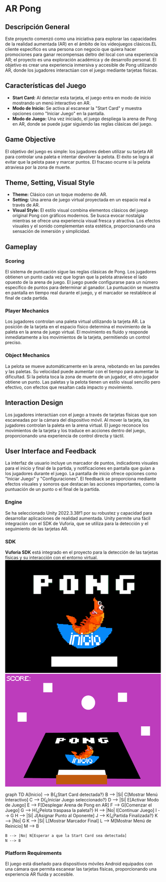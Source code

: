# AR Pong

## Descripción General
Este proyecto comenzó como una iniciativa para explorar las capacidades de la realidad aumentada (AR) en el ámbito de los videojuegos clásicos.EL cliente especifico es una persona con negocio que quiera hacer promociones para ganar recompensas deltro del local con una experiencia AR; el proyecto es una exploración académica y de desarrollo personal. El objetivo es crear una experiencia inmersiva y accesible de Pong utilizando AR, donde los jugadores interactúan con el juego mediante tarjetas físicas.

## Características del Juego
- **Start Card:** Al detectar esta tarjeta, el juego entra en modo de inicio mostrando un menú interactivo en AR.
- **Modo de Inicio:** Se activa al escanear la "Start Card" y muestra opciones como "Iniciar Juego" en la pantalla.
- **Modo de Juego:** Una vez iniciado, el juego despliega la arena de Pong en AR, donde se puede jugar siguiendo las reglas clásicas del juego.

## Game Objective
El objetivo del juego es simple: los jugadores deben utilizar su tarjeta AR para controlar una paleta e intentar devolver la pelota. El éxito se logra al evitar que la pelota pase y marcar puntos. El fracaso ocurre si la pelota atraviesa por la zona de muerte.

## Theme, Setting, Visual Style
- **Theme:** Clásico con un toque moderno de AR.
- **Setting:** Una arena de juego virtual proyectada en un espacio real a través de AR.
- **Visual Style:** El estilo visual combina elementos clásicos del juego original Pong con gráficos modernos. Se busca evocar nostalgia mientras se ofrece una experiencia visual fresca y atractiva. Los efectos visuales y el sonido complementan esta estética, proporcionando una sensación de inmersión y simplicidad.

## Gameplay

### Scoring
El sistema de puntuación sigue las reglas clásicas de Pong. Los jugadores obtienen un punto cada vez que logran que la pelota atraviese el lado opuesto de la arena de juego. El juego puede configurarse para un número específico de puntos para determinar al ganador. La puntuación se muestra en pantalla en tiempo real durante el juego, y el marcador se restablece al final de cada partida.

### Player Mechanics
Los jugadores controlan una paleta virtual utilizando la tarjeta AR. La posición de la tarjeta en el espacio físico determina el movimiento de la paleta en la arena de juego virtual. El movimiento es fluido y responde inmediatamente a los movimientos de la tarjeta, permitiendo un control preciso.

### Object Mechanics
La pelota se mueve automáticamente en la arena, rebotando en las paredes y las paletas. Su velocidad puede aumentar con el tiempo para aumentar la dificultad. Si la pelota toca la zona de muerte de un jugador, el otro jugador obtiene un punto. Las paletas y la pelota tienen un estilo visual sencillo pero efectivo, con efectos que resaltan cada impacto y movimiento.

## Interaction Design
Los jugadores interactúan con el juego a través de tarjetas físicas que son escaneadas por la cámara del dispositivo móvil. Al mover la tarjeta, los jugadores controlan la paleta en la arena virtual. El juego reconoce los movimientos de la tarjeta y los traduce en acciones dentro del juego, proporcionando una experiencia de control directa y táctil.

## User Interface and Feedback
La interfaz de usuario incluye un marcador de puntos, indicadores visuales para el inicio y final de la partida, y notificaciones en pantalla que guían a los jugadores durante el juego. La pantalla de inicio ofrece opciones como "Iniciar Juego" y "Configuraciones". El feedback se proporciona mediante efectos visuales y sonoros que destacan las acciones importantes, como la puntuación de un punto o el final de la partida.

### Engine
Se ha seleccionado Unity 2022.3.38f1 por su robustez y capacidad para desarrollar aplicaciones de realidad aumentada. Unity permite una fácil integración con el SDK de Vuforia, que se utiliza para la detección y el seguimiento de las tarjetas AR.

### SDK
**Vuforia SDK** está integrado en el proyecto para la detección de las tarjetas físicas y su interacción con el entorno virtual.
![Texto alternativo](https://github.com/Cristian171/3D-DOC/blob/main/Recursos/inicioG.png?raw=true)
![Texto alternativo](https://github.com/Cristian171/3D-DOC/blob/main/Recursos/image.png?raw=true)

graph TD
    A[Inicio] --> B{¿Start Card detectada?}
    B --> |Sí| C[Mostrar Menú Interactivo]
    C --> D{¿Iniciar Juego seleccionado?}
    D --> |Sí| E[Activar Modo de Juego]
    E --> F[Desplegar Arena de Pong en AR]
    F --> G[Comenzar el Juego]
    G --> H{¿Pelota traspasa la paleta?}
    H --> |No| I[Continuar Juego]
    I --> G
    H --> |Sí| J[Asignar Punto al Oponente]
    J --> K{¿Partida Finalizada?}
    K --> |No| G
    K --> |Sí| L[Mostrar Marcador Final]
    L --> M[Mostrar Menú de Reinicio]
    M --> B

    B --> |No| N[Esperar a que la Start Card sea detectada]
    N --> B

### Platform Requirements
El juego está diseñado para dispositivos móviles Android equipados con una cámara que permita escanear las tarjetas físicas, proporcionando una experiencia AR fluida y accesible.
